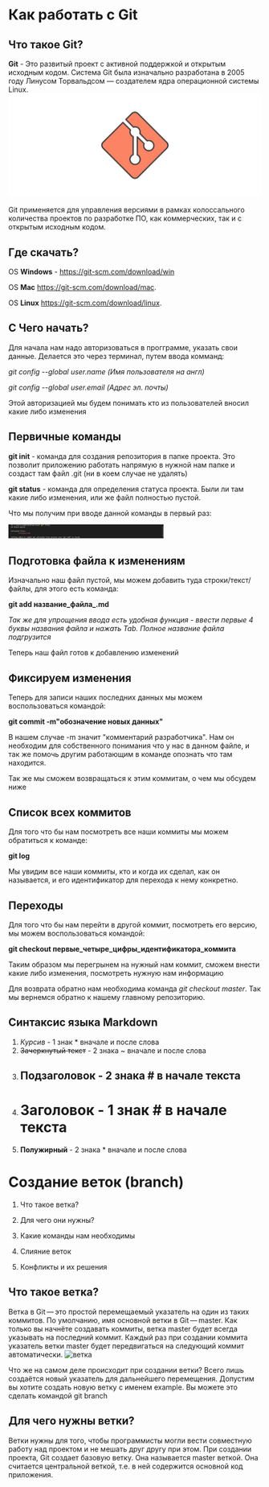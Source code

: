 # Как работать с Git 
## Что такое Git? 

**Git** - Это развитый проект с активной поддержкой и открытым исходным кодом. Система Git была изначально разработана в 2005 году Линусом Торвальдсом — создателем ядра операционной системы Linux.
![лого](hero.jpg) 

Git применяется для управления версиями в рамках колоссального количества проектов по разработке ПО, как коммерческих, так и с открытым исходным кодом.
## Где скачать? 

OS **Windows** - https://git-scm.com/download/win

OS **Mac** https://git-scm.com/download/mac.

OS **Linux** https://git-scm.com/download/linux.

## С Чего начать?

Для начала нам надо авторизоваться в прогграмме, указать свои данные.
Делается это через терминал, путем ввода комманд:

*git config --global user.name (Имя пользователя на англ)*

*git config --global user.email (Адрес эл. почты)*

Этой авторизацией мы будем понимать кто из пользователей вносил какие либо изменения

## Первичные команды 

**git init** - команда для создания репозитория в папке проекта. Это позволит приложению работать напрямую в нужной нам папке и создаст там файл .git (ни в коем случае не удалять)

**git status** - команда для определения статуса проекта.  Были ли там какие либо изменения, или же файл полностью пустой. 

Что мы получим при вводе данной команды в первый раз:

![статусдо](status.jpg)

## Подготовка файла к изменениям

Изначально наш файл пустой, мы можем добавить туда строки/текст/файлы, для этого есть команда:

**git add название_файла_.md**

*Так же для упрощения ввода есть удобная функция - ввести первые 4 буквы названия файла и нажать Tab. Полное название файла подгрузится*

Теперь наш файл готов к добавлению изменений

## Фиксируем изменения

Теперь для записи наших последних данных мы можем воспользоваться командой:

**git commit -m"обозначение новых данных"**

В нашем случае -m значит "комментарий разработчика". Нам он необходим для собственного понимания что у нас в данном файле, и так же помочь другим работающим в команде опознать что там находится.

Так же мы сможем возвращаться к этим коммитам, о чем мы обсудем ниже

## Список всех коммитов

Для того что бы нам посмотреть все наши коммиты мы можем обратиться к команде: 

**git log** 

Мы увидим все наши коммиты, кто и когда их сделал, как он называется, и его идентификатор для перехода к нему конкретно.

## Переходы

Для того что бы нам перейти в другой коммит, посмотреть его версию, мы можем воспользоваться командой:

**git checkout первые_четыре_цифры_идентификатора_коммита**

Таким образом мы перегрынем на нужный нам коммит, сможем внести какие либо изменения, посмотреть нужную нам информацию

Для возврата обратно нам необходима команда *git checkout master*. Так мы вернемся обратно к нашему главному репозиторию.

## Синтаксис языка Markdown

1. *Курсив* - 1 знак * вначале и после слова
2. ~~Зачеркнутый текст~~ - 2 знака ~ вначале и после слова
3. ## Подзаголовок -  2 знака # в начале текста
4. # Заголовок - 1 знак # в начале текста
5. **Полужирный** - 2 знака * вначале и после слова


# Cоздание веток  (branch)

1. Что такое ветка? 

2. Для чего они нужны? 

3. Какие команды нам необходимы

4. Слияние веток

5. Конфликты и их решения


## Что такое ветка? 

Ветка в Git — это простой перемещаемый указатель на один из таких коммитов. По умолчанию, имя основной ветки в Git — master. Как только вы начнёте создавать коммиты, ветка master будет всегда указывать на последний коммит. Каждый раз при создании коммита указатель ветки master будет передвигаться на следующий коммит автоматически.
![ветка](%D0%B2%D0%B5%D1%82%D0%BA%D0%B0.jpg)

Что же на самом деле происходит при создании ветки? Всего лишь создаётся новый указатель для дальнейшего перемещения. Допустим вы хотите создать новую ветку с именем example. Вы можете это сделать командой git branch

## Для чего нужны ветки? 

Ветки нужны для того, чтобы программисты могли вести совместную работу над проектом и не мешать друг другу при этом. При создании проекта, Git создает базовую ветку. Она называется master веткой. Она считается центральной веткой, т.е. в ней содержится основной код приложения.
